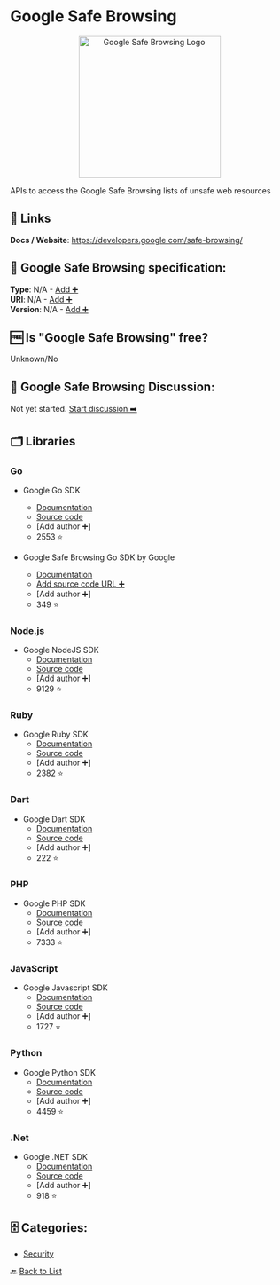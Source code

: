 # Google Safe Browsing
<p align="center">
    <img width="256" src="https://raw.githubusercontent.com/apis-list/apis-list/main/apis/google-safe-browsing/logo_256x256.png" alt="Google Safe Browsing Logo"/>
</p>
APIs to access the Google Safe Browsing lists of unsafe web resources

##  🔗 Links
**Docs / Website**: https://developers.google.com/safe-browsing/

## 🧬 Google Safe Browsing specification:
**Type**: N/A - [Add ➕](https://github.com/apis-list/apis-list/edit/main/apis-list.yaml)  
**URI**: N/A - [Add ➕](https://github.com/apis-list/apis-list/edit/main/apis-list.yaml)  
**Version**: N/A - [Add ➕](https://github.com/apis-list/apis-list/edit/main/apis-list.yaml)

## 🆓 Is "Google Safe Browsing" free?
Unknown/No  

## 💬 Google Safe Browsing Discussion:
Not yet started. [Start discussion ➡️](https://github.com/apis-list/apis-list/discussions/new)

## 🗂️ Libraries
### Go
- Google Go SDK 
    - [Documentation](https://github.com/google/google-api-go-client/blob/master/GettingStarted.md)
    - [Source code](https://github.com/google/google-api-go-client)
    - [Add author ➕]
    - 2553 ⭐

- Google Safe Browsing Go SDK by Google
    - [Documentation](https://github.com/google/safebrowsing)
    - [Add source code URL ➕]()
    - [Add author ➕]
    - 349 ⭐

### Node.js
- Google NodeJS SDK
    - [Documentation](https://github.com/google/google-api-nodejs-client/#google-apis-nodejs-client)
    - [Source code](https://github.com/google/google-api-nodejs-client/)
    - [Add author ➕]
    - 9129 ⭐

### Ruby
- Google Ruby SDK 
    - [Documentation](https://developers.google.com/api-client-library/ruby/)
    - [Source code](https://github.com/google/google-api-ruby-client)
    - [Add author ➕]
    - 2382 ⭐

### Dart
- Google Dart SDK
    - [Documentation](https://developers.google.com/api-client-library/)
    - [Source code](https://github.com/dart-lang/googleapis)
    - [Add author ➕]
    - 222 ⭐

### PHP
- Google PHP SDK 
    - [Documentation](https://developers.google.com/api-client-library/php/)
    - [Source code](https://github.com/google/google-api-php-client)
    - [Add author ➕]
    - 7333 ⭐

### JavaScript
- Google Javascript SDK
    - [Documentation](https://developers.google.com/api-client-library/javascript/)
    - [Source code](https://github.com/google/google-api-javascript-client)
    - [Add author ➕]
    - 1727 ⭐

### Python
- Google Python SDK
    - [Documentation](https://developers.google.com/api-client-library/python/)
    - [Source code](https://github.com/google/google-api-python-client/)
    - [Add author ➕]
    - 4459 ⭐

### .Net
- Google .NET SDK
    - [Documentation](https://developers.google.com/api-client-library/dotnet/get_started)
    - [Source code](https://github.com/google/google-api-dotnet-client)
    - [Add author ➕]
    - 918 ⭐


## 🗄️ Categories:
- [Security](https://github.com/apis-list/apis-list#security-)

🔙  [Back to List](https://github.com/apis-list/apis-list)
